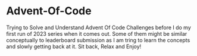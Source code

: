 # Advent-Of-Code
Trying to Solve and Understand Advent Of Code Challenges before I do my first run of 2023 series when it comes out.
Some of them might be similar conceptually to leaderboard submission as I am tring to learn the concepts and slowly getting back at it. Sit back, Relax and Enjoy!

